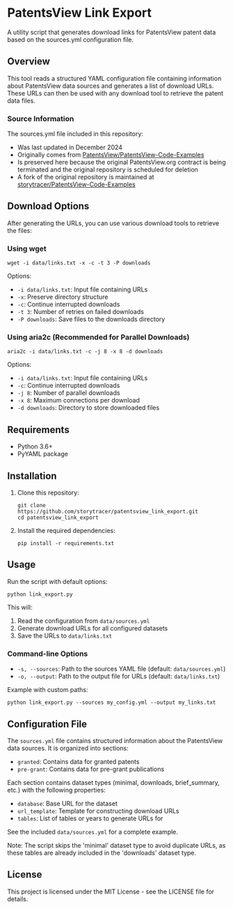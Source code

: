 # PatentsView Link Export

A utility script that generates download links for PatentsView patent data based on the sources.yml configuration file.

## Overview

This tool reads a structured YAML configuration file containing information about PatentsView data sources and generates a list of download URLs. These URLs can then be used with any download tool to retrieve the patent data files.

### Source Information

The sources.yml file included in this repository:
- Was last updated in December 2024
- Originally comes from [PatentsView/PatentsView-Code-Examples](https://github.com/PatentsView/PatentsView-Code-Examples/blob/main/data-downloads/sources.yml)
- Is preserved here because the original PatentsView.org contract is being terminated and the original repository is scheduled for deletion
- A fork of the original repository is maintained at [storytracer/PatentsView-Code-Examples](https://github.com/storytracer/PatentsView-Code-Examples)

## Download Options

After generating the URLs, you can use various download tools to retrieve the files:

### Using wget

```
wget -i data/links.txt -x -c -t 3 -P downloads
```

Options:
- `-i data/links.txt`: Input file containing URLs
- `-x`: Preserve directory structure
- `-c`: Continue interrupted downloads
- `-t 3`: Number of retries on failed downloads
- `-P downloads`: Save files to the downloads directory

### Using aria2c (Recommended for Parallel Downloads)

```
aria2c -i data/links.txt -c -j 8 -x 8 -d downloads
```

Options:
- `-i data/links.txt`: Input file containing URLs
- `-c`: Continue interrupted downloads
- `-j 8`: Number of parallel downloads
- `-x 8`: Maximum connections per download
- `-d downloads`: Directory to store downloaded files

## Requirements

- Python 3.6+
- PyYAML package

## Installation

1. Clone this repository:
   ```
   git clone https://github.com/storytracer/patentsview_link_export.git
   cd patentsview_link_export
   ```

2. Install the required dependencies:
   ```
   pip install -r requirements.txt
   ```

## Usage

Run the script with default options:

```
python link_export.py
```

This will:
1. Read the configuration from `data/sources.yml`
2. Generate download URLs for all configured datasets
3. Save the URLs to `data/links.txt`

### Command-line Options

- `-s, --sources`: Path to the sources YAML file (default: `data/sources.yml`)
- `-o, --output`: Path to the output file for URLs (default: `data/links.txt`)

Example with custom paths:

```
python link_export.py --sources my_config.yml --output my_links.txt
```

## Configuration File

The `sources.yml` file contains structured information about the PatentsView data sources. It is organized into sections:

- `granted`: Contains data for granted patents
- `pre-grant`: Contains data for pre-grant publications

Each section contains dataset types (minimal, downloads, brief_summary, etc.) with the following properties:

- `database`: Base URL for the dataset
- `url_template`: Template for constructing download URLs
- `tables`: List of tables or years to generate URLs for

See the included `data/sources.yml` for a complete example.

Note: The script skips the 'minimal' dataset type to avoid duplicate URLs, as these tables are already included in the 'downloads' dataset type.

## License

This project is licensed under the MIT License - see the LICENSE file for details.
